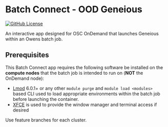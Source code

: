 
# Batch Connect - OOD Geneious

[![GitHub License](https://img.shields.io/badge/license-MIT-green.svg)](https://opensource.org/licenses/MIT)

An interactive app designed for OSC OnDemand that launches Geneious within an Owens batch job.

## Prerequisites

This Batch Connect app requires the following software be installed on the
**compute nodes** that the batch job is intended to run on (**NOT** the
OnDemand node):

- [Lmod] 6.0.1+ or any other `module purge` and `module load <modules>` based
  CLI used to load appropriate environments within the batch job before
  launching the container.
- [XFCE] is used to provide the window manager and terminal access if desired

[Lmod]: https://www.tacc.utexas.edu/research-development/tacc-projects/lmod
[Geneious]: https://geneious.com
[ISU-HPC/ood-geneious]: https://github.com/ISU-HPC/ood-geneious
[XFCE]: https://www.xfce.org/

Use feature branches for each cluster.


